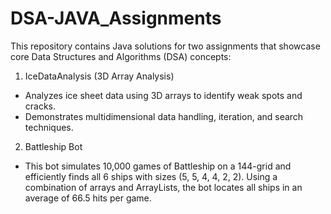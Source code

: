 # DSA-JAVA_Assignments
This repository contains Java solutions for two assignments that showcase core Data Structures and Algorithms (DSA) concepts:

1. IceDataAnalysis (3D Array Analysis)
- Analyzes ice sheet data using 3D arrays to identify weak spots and cracks.
- Demonstrates multidimensional data handling, iteration, and search techniques.

2. Battleship Bot
- This bot simulates 10,000 games of Battleship on a 144-grid and efficiently finds all 6 ships with sizes (5, 5, 4, 4, 2, 2). Using a combination of arrays and ArrayLists, the bot locates all ships in an average of 66.5 hits per game.


